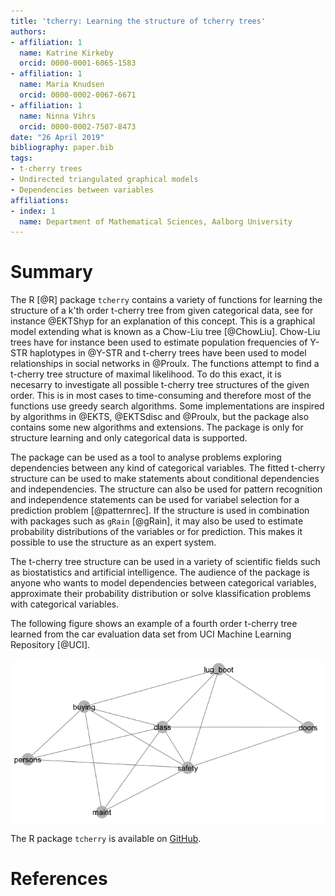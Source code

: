 ```yaml
---
title: 'tcherry: Learning the structure of tcherry trees'
authors:
- affiliation: 1
  name: Katrine Kirkeby
  orcid: 0000-0001-6065-1583
- affiliation: 1
  name: Maria Knudsen
  orcid: 0000-0002-0067-6671
- affiliation: 1
  name: Ninna Vihrs
  orcid: 0000-0002-7507-8473
date: "26 April 2019"
bibliography: paper.bib
tags:
- t-cherry trees
- Undirected triangulated graphical models
- Dependencies between variables
affiliations:
- index: 1
  name: Department of Mathematical Sciences, Aalborg University
---
```


# Summary

The R [@R] package `tcherry` contains a variety of functions for learning the structure of a k'th order t-cherry tree from given categorical data, see for instance @EKTShyp for an explanation of this concept. This is a graphical model extending what is known as a Chow-Liu tree [@ChowLiu]. Chow-Liu trees have for instance been used to estimate population frequencies of Y-STR haplotypes in @Y-STR and t-cherry trees have been used to model relationships in social networks in @Proulx. The functions attempt to find a t-cherry tree structure of maximal likelihood. To do this exact, it is necesarry to investigate all possible t-cherry tree structures of the given order. This is in most cases to time-consuming and therefore most of the functions use greedy search algorithms. Some implementations are inspired by algorithms in @EKTS, @EKTSdisc and @Proulx, but the package also contains some new algorithms and extensions. The package is only for structure learning and only categorical data is supported. 

The package can be used as a tool to analyse problems exploring dependencies between any kind of categorical variables. The fitted t-cherry structure can be used to make statements about conditional dependencies and independencies. The structure can also be used for pattern recognition and independence statements can be used for variabel selection for a prediction problem [@patternrec]. If the structure is used in combination with packages such as `gRain` [@gRain], it may also be used to estimate probability distributions of the variables or for prediction. This makes it possible to use the structure as an expert system.

The t-cherry tree structure can be used in a variety of scientific fields such as biostatistics and artificial intelligence. The audience of the package is anyone who wants to model dependencies between categorical variables, approximate their probability distribution or solve klassification problems with categorical variables.

The following figure shows an example of a fourth order t-cherry tree learned from the car evaluation data set from UCI Machine Learning Repository [@UCI].

![](inst/images/tch.png)

The R package `tcherry` is available on [GitHub](https://github.com/nvihrs14/tcherry).

# References
